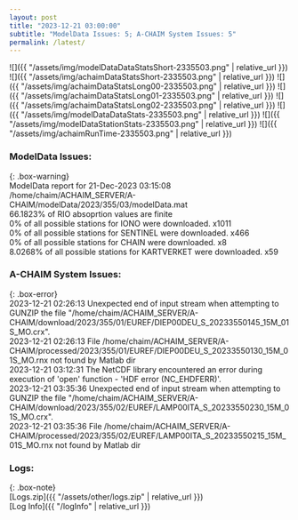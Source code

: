 ```yaml
---
layout: post
title: "2023-12-21 03:00:00"
subtitle: "ModelData Issues: 5; A-CHAIM System Issues: 5"
permalink: /latest/
---
```


![]({{ "/assets/img/modelDataDataStatsShort-2335503.png" | relative_url }})
![]({{ "/assets/img/achaimDataStatsShort-2335503.png" | relative_url }})
![]({{ "/assets/img/achaimDataStatsLong00-2335503.png" | relative_url }})
![]({{ "/assets/img/achaimDataStatsLong01-2335503.png" | relative_url }})
![]({{ "/assets/img/achaimDataStatsLong02-2335503.png" | relative_url }})
![]({{ "/assets/img/modelDataDataStats-2335503.png" | relative_url }})
![]({{ "/assets/img/modelDataStationStats-2335503.png" | relative_url }})
![]({{ "/assets/img/achaimRunTime-2335503.png" | relative_url }})


### ModelData Issues:  
  
{: .box-warning}  
 ModelData report for 21-Dec-2023 03:15:08   
 /home/chaim/ACHAIM_SERVER/A-CHAIM/modelData/2023/355/03/modelData.mat   
 66.1823% of RIO absoprtion values are finite   
 0% of all possible stations for IONO were downloaded. x1011   
 0% of all possible stations for SENTINEL were downloaded. x466   
 0% of all possible stations for CHAIN were downloaded. x8   
 8.0268% of all possible stations for KARTVERKET were downloaded. x59   
  
### A-CHAIM System Issues:  
  
{: .box-error}  
2023-12-21 02:26:13 Unexpected end of input stream when attempting to GUNZIP the file "/home/chaim/ACHAIM_SERVER/A-CHAIM/download/2023/355/01/EUREF/DIEP00DEU_S_20233550145_15M_01S_MO.crx".  
2023-12-21 02:26:13 File /home/chaim/ACHAIM_SERVER/A-CHAIM/processed/2023/355/01/EUREF/DIEP00DEU_S_20233550130_15M_01S_MO.rnx not found by Matlab dir  
2023-12-21 03:12:31 The NetCDF library encountered an error during execution of 'open' function - 'HDF error (NC_EHDFERR)'.  
2023-12-21 03:35:36 Unexpected end of input stream when attempting to GUNZIP the file "/home/chaim/ACHAIM_SERVER/A-CHAIM/download/2023/355/02/EUREF/LAMP00ITA_S_20233550230_15M_01S_MO.crx".  
2023-12-21 03:35:36 File /home/chaim/ACHAIM_SERVER/A-CHAIM/processed/2023/355/02/EUREF/LAMP00ITA_S_20233550215_15M_01S_MO.rnx not found by Matlab dir  

### Logs:  
  
{: .box-note}  
[Logs.zip]({{ "/assets/other/logs.zip" | relative_url }})  
[Log Info]({{ "/logInfo" | relative_url }})  
